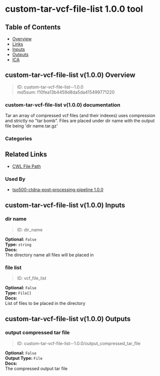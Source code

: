 
custom-tar-vcf-file-list 1.0.0 tool
===================================

## Table of Contents
  
- [Overview](#custom-tar-vcf-file-list-v100-overview)  
- [Links](#related-links)  
- [Inputs](#custom-tar-vcf-file-list-v100-inputs)  
- [Outputs](#custom-tar-vcf-file-list-v100-outputs)  
- [ICA](#ica)  


## custom-tar-vcf-file-list v(1.0.0) Overview



  
> ID: custom-tar-vcf-file-list--1.0.0  
> md5sum: f10fea13b4459d8da5da415499771220

### custom-tar-vcf-file-list v(1.0.0) documentation
  
Tar an array of compressed vcf files (and their indexes) uses compression and strictly no "tar bomb".
Files are placed under dir name with the output file being 'dir name.tar.gz'

### Categories
  


## Related Links
  
- [CWL File Path](../../../../../../tools/custom-tar-vcf-file-list/1.0.0/custom-tar-vcf-file-list__1.0.0.cwl)  


### Used By
  
- [tso500-ctdna-post-processing-pipeline 1.0.0](../../../workflows/tso500-ctdna-post-processing-pipeline/1.0.0/tso500-ctdna-post-processing-pipeline__1.0.0.md)  

  


## custom-tar-vcf-file-list v(1.0.0) Inputs

### dir name



  
> ID: dir_name
  
**Optional:** `False`  
**Type:** `string`  
**Docs:**  
The directory name all files will be placed in


### file list



  
> ID: vcf_file_list
  
**Optional:** `False`  
**Type:** `File[]`  
**Docs:**  
List of files to be placed in the directory

  


## custom-tar-vcf-file-list v(1.0.0) Outputs

### output compressed tar file



  
> ID: custom-tar-vcf-file-list--1.0.0/output_compressed_tar_file  

  
**Optional:** `False`  
**Output Type:** `File`  
**Docs:**  
The compressed output tar file
  

  


